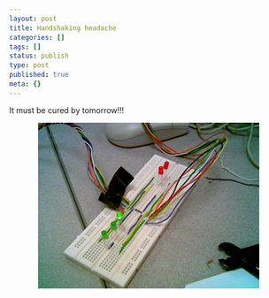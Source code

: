 ```yaml
---
layout: post
title: Handshaking headache
categories: []
tags: []
status: publish
type: post
published: true
meta: {}
---
```

It must be cured by tomorrow!!!
<p align="center"><img border="0" src="/img/handshaking1.jpg" /></p>
